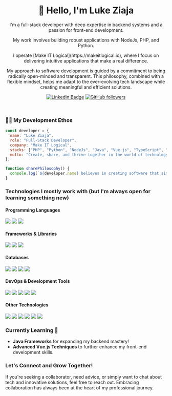 <h1 align="center">👋 Hello, I'm Luke Ziaja</h1>

<p align="center">
I'm a full-stack developer with deep expertise in backend systems and a passion for front-end development. 
</p>
<p align="center">
My work involves building robust applications with NodeJs, PHP, and Python. 
</p>
<p align="center">
I operate [Make IT Logical](https://makeitlogical.io), where I focus on delivering intuitive applications that make a real difference.
</p>

<p align="center">
My approach to software development is guided by a commitment to being radically open-minded and transparent. This philosophy, combined with a flexible mindset, helps me adapt to the ever-evolving tech landscape while creating meaningful and efficient solutions.
</p>

<div align="center">

[![Linkedin Badge](https://img.shields.io/badge/-Luke_Ziaja-blue?style=flat-square&logo=Linkedin&logoColor=white&link=https://www.linkedin.com/in/logical-luke/)](https://www.linkedin.com/in/logical-luke/)
[![GitHub followers](https://img.shields.io/github/followers/logical-luke.svg?style=social&label=Follow&maxAge=2592000)](https://github.com/logical-luke?tab=followers)
</div>
<br>

<h3>👨‍💻 My Development Ethos</h3>

```javascript
const developer = {
  name: "Luke Ziaja",
  role: "Full-Stack Developer",
  company: "Make IT Logical",
  stacks: ["PHP", "Python", "NodeJs", "Java", "Vue.js", "TypeScript", "Symfony"],
  motto: "Create, share, and thrive together in the world of technology."
};

function sharePhilosophy() {
  console.log(`${developer.name} believes in creating software that simplifies, delights, and serves.`);
}
```

### Technologies I mostly work with (but I'm always open for learning something new)

#### Programming Languages
<p> 
  <img src="https://img.shields.io/badge/code-PHP-blue"></img>
  <img src="https://img.shields.io/badge/code-Python-blue"></img>
  <img src="https://img.shields.io/badge/code-JavaScript-blue"></img>
</p>

#### Frameworks & Libraries
<p>
  <img src="https://img.shields.io/badge/framework-Vue.js-blue"></img>
  <img src="https://img.shields.io/badge/framework-Symfony-blue"></img>
  <img src="https://img.shields.io/badge/style-TailwindCSS-blue"></img>
</p>

#### Databases
<p>
  <img src="https://img.shields.io/badge/database-SQL-blue"></img>
  <img src="https://img.shields.io/badge/database-ElasticSearch-blue"></img>
  <img src="https://img.shields.io/badge/database-MongoDB-blue"></img>
  <img src="https://img.shields.io/badge/database-Redis-blue"></img>
</p>

#### DevOps & Development Tools
<p>
  <img src="https://img.shields.io/badge/tool-Docker-blue"></img>
  <img src="https://img.shields.io/badge/tool-AWS-blue"></img>
  <img src="https://img.shields.io/badge/tool-Git-blue"></img>
  <img src="https://img.shields.io/badge/CI_CD-GitHub_Pipelines-blue"></img>
  <img src="https://img.shields.io/badge/tool-JetBrains_IDEs-blue"></img>
</p>

#### Other Technologies
<p>
  <img src="https://img.shields.io/badge/os-Linux-blue"></img>
  <img src="https://img.shields.io/badge/webserver-nginx-blue"></img>
  <img src="https://img.shields.io/badge/messaging-Kafka-blue"></img>
  <img src="https://img.shields.io/badge/messaging-RabbitMQ-blue"></img>
  <img src="https://img.shields.io/badge/design_patterns-REST-blue"></img>
  <img src="https://img.shields.io/badge/practice-Design_Patterns-blue"></img>
</p>

### Currently Learning 🌱
- **Java Frameworks** for expanding my backend mastery!
- **Advanced Vue.js Techniques** to further enhance my front-end development skills.

### Let's Connect and Grow Together!
If you're seeking a collaborator, need advice, or simply want to chat about tech and innovative solutions, feel free to reach out. Embracing collaboration has always been at the heart of my professional journey.

